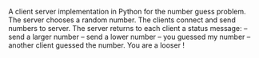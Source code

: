 A client server implementation in Python for the number guess problem.
The server chooses a random number.
The clients connect and send numbers to server.
The server returns to each client a status message:
– send a larger number
– send a lower number
– you guessed my number
– another client guessed the number. You are a looser !
